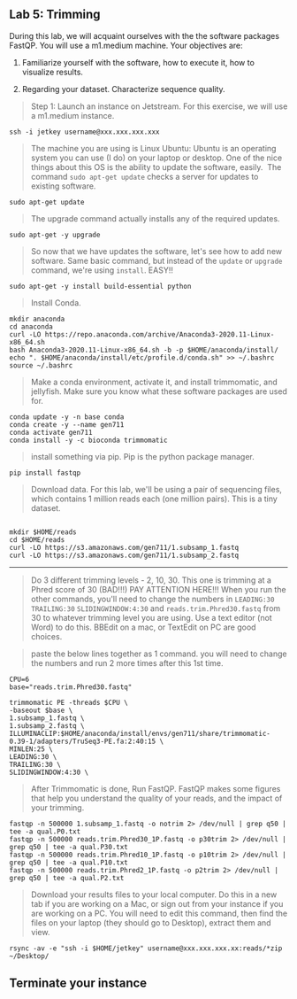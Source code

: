 Lab 5: Trimming
--


During this lab, we will acquaint ourselves with the the software packages FastQP. You will use a m1.medium machine.  Your objectives are:



1. Familiarize yourself with the software, how to execute it, how to visualize results.

2. Regarding your dataset. Characterize sequence quality.


> Step 1: Launch an instance on Jetstream. For this exercise, we will use a m1.medium instance.

```
ssh -i jetkey username@xxx.xxx.xxx.xxx
```

> The machine you are using is Linux Ubuntu: Ubuntu is an operating system you can use (I do) on your laptop or desktop. One of the nice things about this OS is the ability to update the software, easily.  The command `sudo apt-get update` checks a server for updates to existing software.


```
sudo apt-get update
```

> The upgrade command actually installs any of the required updates.

```
sudo apt-get -y upgrade
```



> So now that we have updates the software, let's see how to add new software. Same basic command, but instead of the `update` or `upgrade` command, we're using `install`. EASY!!


```
sudo apt-get -y install build-essential python
```


> Install Conda.

```
mkdir anaconda
cd anaconda
curl -LO https://repo.anaconda.com/archive/Anaconda3-2020.11-Linux-x86_64.sh
bash Anaconda3-2020.11-Linux-x86_64.sh -b -p $HOME/anaconda/install/
echo ". $HOME/anaconda/install/etc/profile.d/conda.sh" >> ~/.bashrc
source ~/.bashrc
```

> Make a conda environment, activate it, and install trimmomatic, and jellyfish. Make sure you know what these software packages are used for.

```
conda update -y -n base conda
conda create -y --name gen711
conda activate gen711
conda install -y -c bioconda trimmomatic
```

> install something via pip. Pip is the python package manager.

```
pip install fastqp
```

> Download data. For this lab, we'll be using a pair of sequencing files, which contains 1 million reads each (one million pairs). This is a tiny dataset.

```

mkdir $HOME/reads
cd $HOME/reads
curl -LO https://s3.amazonaws.com/gen711/1.subsamp_1.fastq
curl -LO https://s3.amazonaws.com/gen711/1.subsamp_2.fastq
```

---

> Do 3 different trimming levels - 2, 10, 30. This one is trimming at a Phred score of 30 (BAD!!!) PAY ATTENTION HERE!!! When you run the other commands, you'll need to change the numbers in `LEADING:30` `TRAILING:30` `SLIDINGWINDOW:4:30` and `reads.trim.Phred30.fastq` from 30 to whatever trimming level you are using. Use a text editor (not Word) to do this. BBEdit on a mac, or TextEdit on PC are good choices.


>paste the below lines together as 1 command. you will need to change the numbers and run 2 more times after this 1st time.

```
CPU=6
base="reads.trim.Phred30.fastq"

trimmomatic PE -threads $CPU \
-baseout $base \
1.subsamp_1.fastq \
1.subsamp_2.fastq \
ILLUMINACLIP:$HOME/anaconda/install/envs/gen711/share/trimmomatic-0.39-1/adapters/TruSeq3-PE.fa:2:40:15 \
MINLEN:25 \
LEADING:30 \
TRAILING:30 \
SLIDINGWINDOW:4:30 \
```

> After Trimmomatic is done, Run FastQP. FastQP makes some figures that help you understand the quality of your reads, and the impact of your trimming.


```
fastqp -n 500000 1.subsamp_1.fastq -o notrim 2> /dev/null | grep q50 | tee -a qual.P0.txt
fastqp -n 500000 reads.trim.Phred30_1P.fastq -o p30trim 2> /dev/null | grep q50 | tee -a qual.P30.txt
fastqp -n 500000 reads.trim.Phred10_1P.fastq -o p10trim 2> /dev/null | grep q50 | tee -a qual.P10.txt
fastqp -n 500000 reads.trim.Phred2_1P.fastq -o p2trim 2> /dev/null | grep q50 | tee -a qual.P2.txt
```


> Download your results files to your local computer. Do this in a new tab if you are working on a Mac, or sign out from your instance if you are working on a PC. You will need to edit this command, then find the files on your laptop (they should go to Desktop), extract them and view.

```
rsync -av -e "ssh -i $HOME/jetkey" username@xxx.xxx.xxx.xx:reads/*zip ~/Desktop/
```

## Terminate your instance
